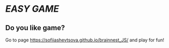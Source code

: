 # _EASY GAME_

## Do you like game?

Go to page https://sofiiashevtsova.github.io/brainnest_JS/ and play for fun!
